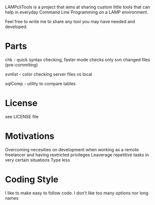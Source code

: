 LAMPcliTools is a project that aims at sharing custom little tools that can help in everyday Command Line Programming on a LAMP environment.

Feel free to write me to share any tool you may have needed and developed.

Parts
=====
chk - quick syntax checking, faster mode checks only svn changed files (pre-commiting)

svnlist - color checking server files vs local

sqlComp - utility to compare tables

License
=======
see LICENSE file

Motivations
===========
Overcoming necesities on development when working as a remote freelancer and having restricted privileges
Leaverage repetitive tasks in very certain situations
Type less

Coding Style
============
I like to make easy to follow code.
I don't like too many options nor long names

